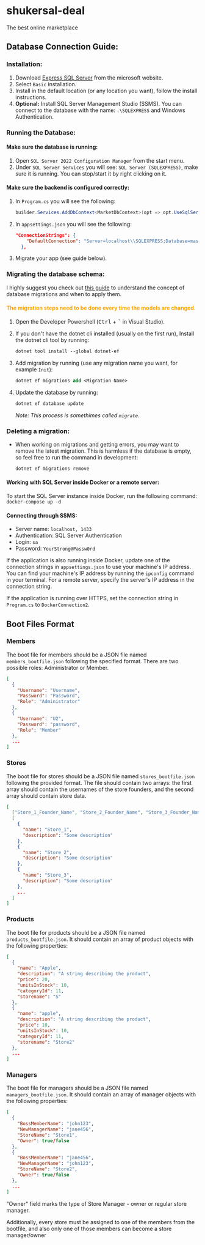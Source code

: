# shukersal-deal

The best online marketplace

## Database Connection Guide:

### Installation:

1. Download [Express SQL Server](https://go.microsoft.com/fwlink/p/?linkid=2216019&clcid=0x409&culture=en-us&country=us) from the microsoft website.
2. Select `Basic` installation.
3. Install in the default location (or any location you want), follow the install instructions.
4. **Optional:** Install SQL Server Management Studio (SSMS). You can connect to the database with the name: `.\SQLEXPRESS` and Windows Authentication.

### Running the Database:

#### Make sure the database is running:

1. Open `SQL Server 2022 Configuration Manager` from the start menu.
2. Under `SQL Server Services` you will see: `SQL Server (SQLEXPRESS)`, make sure it is running. You can stop/start it by right clicking on it.

#### Make sure the backend is configured correctly:

1. In `Program.cs` you will see the following:

   ```cs
   builder.Services.AddDbContext<MarketDbContext>(opt => opt.UseSqlServer(builder.Configuration.GetConnectionString("DefaultConnection")));
   ```

2. In `appsettings.json` you will see the following:

   ```json
   "ConnectionStrings": {
       "DefaultConnection": "Server=localhost\\SQLEXPRESS;Database=master;Trusted_Connection=True;TrustServerCertificate=True"
     },
   ```

3. Migrate your app (see guide below).

### **Migrating the database schema:**

I highly suggest you check out [this guide](https://learn.microsoft.com/en-us/ef/core/managing-schemas/migrations) to understand the concept of database migrations and when to apply them.

#### **<span style="color: orange;">The migration steps need to be done every time the models are changed.</span>**

1. Open the Developer Powershell (<kbd>Ctrl</kbd> + <kbd>`</kbd> in Visual Studio).
2. If you don't have the dotnet cli installed (usually on the first run), Install the dotnet cli tool by running:

   ```ps
   dotnet tool install --global dotnet-ef
   ```

3. Add migration by running (use any migration name you want, for example `Init`):

   ```ps
   dotnet ef migrations add <Migration Name>
   ```

4. Update the database by running:
   ```ps
   dotnet ef database update
   ```
   _Note: This process is somethimes called `migrate`._

### Deleting a migration:

- When working on migrations and getting errors, you may want to remove the latest migration. This is harmless if the database is empty, so feel free to run the command in development:

  ```ps
  dotnet ef migrations remove
  ```

#### Working with SQL Server inside Docker or a remote server:
To start the SQL Server instance inside Docker, run the following command: `docker-compose up -d`

#### Connecting through SSMS:
- Server name: `localhost, 1433`
- Authentication: SQL Server Authentication
- Login: `sa`
- Password: `YourStrong@Passw0rd`

If the application is also running inside Docker, update one of the connection strings in `appsettings.json` to use your machine's IP address. You can find your machine's IP address by running the `ipconfig` command in your terminal. For a remote server, specify the server's IP address in the connection string.

If the application is running over HTTPS, set the connection string in `Program.cs` to `DockerConnection2`.


## Boot Files Format

### Members

The boot file for members should be a JSON file named `members_bootfile.json` following the specified format. There are two possible roles: Administrator or Member.

```json
[
  {
    "Username": "Username",
    "Password": "Password",
    "Role": "Administrator"
  },
  {
    "Username": "U2",
    "Password": "password",
    "Role": "Member"
  },
  ...
]
```

### Stores

The boot file for stores should be a JSON file named `stores_bootfile.json` following the provided format. The file should contain two arrays: the first array should contain the usernames of the store founders, and the second array should contain store data.

```json
[
  ["Store_1_Founder_Name", "Store_2_Founder_Name", "Store_3_Founder_Name", ...],
  [
    {
      "name": "Store_1",
      "description": "Some description"
    },
    {
      "name": "Store_2",
      "description": "Some description"
    },
    {
      "name": "Store_3",
      "description": "Some description"
    },
    ...
  ]
]
```

### Products

The boot file for products should be a JSON file named `products_bootfile.json`. It should contain an array of product objects with the following properties:

```json
[
  {
    "name": "Apple",
    "description": "A string describing the product",
    "price": 20,
    "unitsInStock": 10,
    "categoryId": 11,
    "storename": "S"
  },
  {
    "name": "apple",
    "description": "A string describing the product",
    "price": 10,
    "unitsInStock": 10,
    "categoryId": 11,
    "storename": "Store2"
  },
  ...
]
```

### Managers

The boot file for managers should be a JSON file named `managers_bootfile.json`. It should contain an array of manager objects with the following properties:

```json
[
  {
    "BossMemberName": "john123",
    "NewManagerName": "jane456",
    "StoreName": "Store1",
    "Owner": true/false
  },
  {
    "BossMemberName": "jane456",
    "NewManagerName": "john123",
    "StoreName": "Store2",
    "Owner": true/false
  },
  ...
]
```
"Owner" field marks the type of Store Manager - owner or regular store manager.

Additionally, every store must be assigned to one of the members from the bootfile, and also only one of those members can become a store manager/owner
